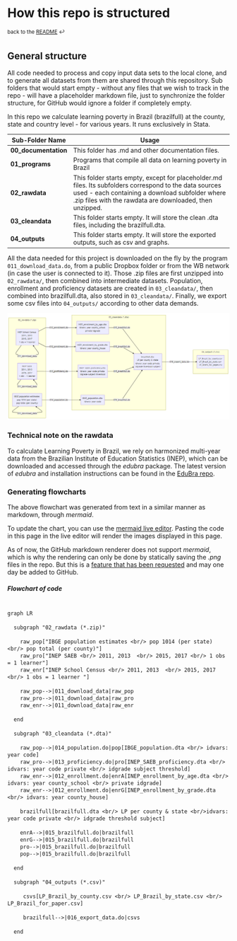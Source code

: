 # How this repo is structured
<sup>back to the [README](https://github.com/dianagold/LearningPovertyBrazil/blob/master/README.md) :leftwards_arrow_with_hook:</sup>

## General structure

All code needed to process and copy input data sets to the local clone, and to generate all datasets from them are shared through this repository. Sub folders that would start empty - without any files that we wish to track in the repo - will have a placeholder markdown file, just to synchronize the folder structure, for GitHub would ignore a folder if completely empty.

In this repo we calculate learning poverty in Brazil (brazilfull) at the county, state and country level - for various years. It runs exclusively in Stata.

| Sub-Folder Name | Usage |
|---|---|
|**00_documentation**|This folder has .md and other documentation files.|
|**01_programs**|Programs that compile all data on learning poverty in Brazil|
|**02_rawdata**|This folder starts empty, except for placeholder.md files. Its subfolders correspond to the data sources used - each containing a download subfolder where .zip files with the rawdata are downloaded, then unzipped.|
|**03_cleandata**|This folder starts empty. It will store the clean .dta files, including the brazilfull.dta.|
|**04_outputs**|This folder starts empty. It will store the exported outputs, such as csv and graphs.|

All the data needed for this project is downloaded on the fly by the program `011_download_data.do`, from a public Dropbox folder or from the WB network (in case the user is connected to it). Those .zip files are first unzipped into `02_rawdata/`, then combined into intermediate datasets. Population, enrollment and proficiency datasets are created in `03_cleandata/`, then combined into brazilfull.dta, also stored in `03_cleandata/`. Finally, we export some csv files into `04_outputs/` according to other data demands.

![flowchart](00_flowchart_mermaid.png)

### Technical note on the rawdata

To calculate Learning Poverty in Brazil, we rely on harmonized multi-year data from the Brazilian Institute of Education Statistics (INEP), which can be downloaded and accessed through the _edubra_ package. The latest version of _edubra_ and installation instructions can be found in the [EduBra repo](https://github.com/dianagold/edubra).

### Generating flowcharts

The above flowchart was generated from text in a similar manner as markdown, through _mermaid_.

To update the chart, you can use the [mermaid live editor](https://mermaidjs.github.io/mermaid-live-editor/). Pasting the code in this page in the live editor will render the images displayed in this page.

As of now, the GitHub markdown renderer does not support _mermaid_, which is why the rendering can only be done by statically saving the _.png_ files in the repo. But this is a [feature that has been requested](https://github.community/t5/How-to-use-Git-and-GitHub/Feature-Request-Support-Mermaid-markdown-graph-diagrams-in-md/td-p/21967) and may one day be added to GitHub.  

##### Flowchart of code
```mermaid

graph LR

  subgraph "02_rawdata (*.zip)"

    raw_pop["IBGE population estimates <br/> pop 1014 (per state) <br/> pop total (per county)"]
    raw_pro["INEP SAEB <br/> 2011, 2013  <br/> 2015, 2017 <br/> 1 obs = 1 learner"]
    raw_enr["INEP School Census <br/> 2011, 2013  <br/> 2015, 2017 <br/> 1 obs = 1 learner "]

    raw_pop-->|011_download_data|raw_pop
    raw_pro-->|011_download_data|raw_pro
    raw_enr-->|011_download_data|raw_enr

  end

  subgraph "03_cleandata (*.dta)"

    raw_pop-->|014_population.do|pop[IBGE_population.dta <br/> idvars: year code]
    raw_pro-->|013_proficiency.do|pro[INEP_SAEB_proficiency.dta <br/> idvars: year code private <br/> idgrade subject threshold]
    raw_enr-->|012_enrollment.do|enrA[INEP_enrollment_by_age.dta <br/> idvars: year county_school <br/> private idgrade]
    raw_enr-->|012_enrollment.do|enrG[INEP_enrollment_by_grade.dta <br/> idvars: year county_house]

    brazilfull[brazilfull.dta <br/> LP per county & state <br/>idvars: year code private <br/> idgrade threshold subject]

    enrA-->|015_brazilfull.do|brazilfull
    enrG-->|015_brazilfull.do|brazilfull
    pro-->|015_brazilfull.do|brazilfull
    pop-->|015_brazilfull.do|brazilfull

  end

  subgraph "04_outputs (*.csv)"

     csvs[LP_Brazil_by_county.csv <br/> LP_Brazil_by_state.csv <br/> LP_Brazil_for_paper.csv]

     brazilfull-->|016_export_data.do|csvs

  end

```
